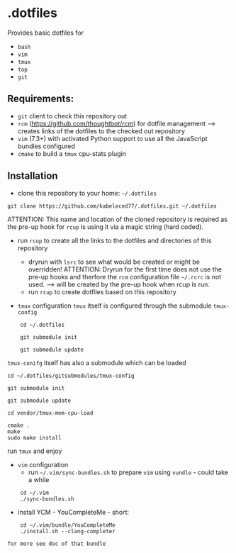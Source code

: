 .dotfiles
=========

Provides basic dotfiles for

- ``bash``
- ``vim``
- ``tmux``
- ``top``
- ``git``

Requirements:
-------------
- ``git`` client to check this repository out
- ``rcm`` (https://github.com/thoughtbot/rcm) for dotfile management
  --> creates links of the dotfiles to the checked out repository
- ``vim`` (7.3+) with activated Python support to use all the JavaScript bundles configured
- ``cmake`` to build a ``tmux`` cpu-stats plugin

Installation
------------
- clone this repository to your home: ``~/.dotfiles``

```
git clone https://github.com/kabeleced77/.dotfiles.git ~/.dotfiles
```

  ATTENTION: This name and location of the cloned repository is required as 
             the pre-up hook for ``rcup`` is using it via a magic string (hard coded).

- run ``rcup`` to create all the links to the dotfiles and directories of this repository
  + dryrun with ``lsrc`` to see what would be created or might be overridden!
    ATTENTION: Dryrun for the first time does not use the pre-up hooks and therfore the ``rcm`` configuration file ``~/.rcrc`` is not used.
      --> will be created by the pre-up hook when rcup is run.
  + run ``rcup`` to create dotfiles based on this repository

- ``tmux`` configuration
  ``tmux`` itself is configured through the submodule ``tmux-config``

```
    cd ~/.dotfiles

    git submodule init

    git submodule update
```
  ``tmux-conifg`` itself has also a submodule which can be loaded

```
cd ~/.dotfiles/gitsubmodules/tmux-config

git submodule init

git submodule update

cd vendor/tmux-mem-cpu-load

cmake .
make
sudo make install
```

  run ``tmux`` and enjoy

- ``vim`` configuration
  + run ``~/.vim/sync-bundles.sh`` to prepare ``vim`` using ``vundle`` - could take a while

```
    cd ~/.vim
    ./sync-bundles.sh
```

  + install YCM - YouCompleteMe - short:
```
    cd ~/.vim/bundle/YouCompleteMe
    ./install.sh --clang-completer
```

    for more see doc of that bundle
